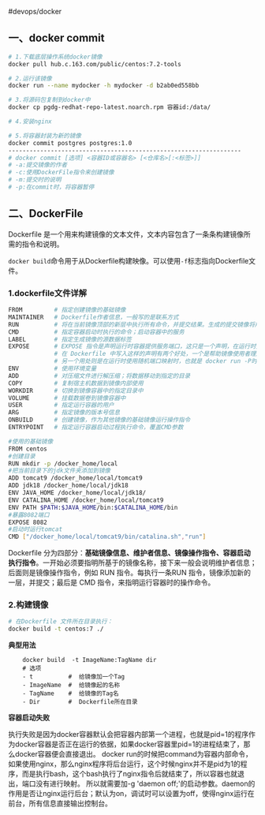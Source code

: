 #devops/docker

## 一、docker commit
```bash
# 1.下载底层操作系统docker镜像
docker pull hub.c.163.com/public/centos:7.2-tools

# 2.运行该镜像
docker run --name mydocker -h mydocker -d b2ab0ed558bb

# 3.将源码包复制到docker中
docker cp pgdg-redhat-repo-latest.noarch.rpm 容器id:/data/

# 4.安装nginx

# 5.将容器封装为新的镜像
docker commit postgres postgres:1.0
------------------------------------------------------------------
# docker commit [选项] <容器ID或容器名> [<仓库名>[:<标签>]]
# -a:提交镜像的作者
# -c:使用DockerFile指令来创建镜像
# -m:提交时的说明
# -p:在commit时，将容器暂停
```




## 二、DockerFile

Dockerfile 是一个用来构建镜像的文本文件，文本内容包含了一条条构建镜像所需的指令和说明。

`docker build`命令用于从Dockerfile构建映像。可以使用`-f`标志指向Dockerfile文件。

### 1.dockerfile文件详解

```bash
FROM         # 指定创建镜像的基础镜像
MAINTAINER   # Dockerfile作者信息，一般写的是联系方式
RUN          # 将在当前镜像顶部的新层中执行所有命令，并提交结果。生成的提交镜像将用于 Dockerfile 中的下一步
CMD          # 指定容器启动时执行的命令；启动容器中的服务
LABEL        # 指定生成镜像的源数据标签
EXPOSE       # EXPOSE 指令是声明运行时容器提供服务端口，这只是一个声明，在运行时并不会因为这个声明应用就会开启这个端口的服务。
             # 在 Dockerfile 中写入这样的声明有两个好处，一个是帮助镜像使用者理解这个镜像服务的守护端口，以方便配置映射；
             # 另一个用处则是在运行时使用随机端口映射时，也就是 docker run -P时，会自动随机映射 EXPOSE 的端口
ENV          # 使用环境变量
ADD          # 对压缩文件进行解压缩；将数据移动到指定的目录
COPY         # 复制宿主机数据到镜像内部使用
WORKDIR      # 切换到镜像容器中的指定目录中
VOLUME       # 挂载数据卷到镜像容器中
USER         # 指定运行容器的用户
ARG          # 指定镜像的版本号信息
ONBUILD      # 创建镜像，作为其他镜像的基础镜像运行操作指令
ENTRYPOINT   # 指定运行容器启动过程执行命令，覆盖CMD参数
```

```bash
#使用的基础镜像
FROM centos
#创建目录
RUN mkdir -p /docker_home/local
#把当前目录下的jdk文件夹添加到镜像
ADD tomcat9 /docker_home/local/tomcat9
ADD jdk18 /docker_home/local/jdk18
ENV JAVA_HOME /docker_home/local/jdk18/
ENV CATALINA_HOME /docker_home/local/tomcat9
ENV PATH $PATH:$JAVA_HOME/bin:$CATALINA_HOME/bin
#暴露8082端口
EXPOSE 8082
#启动时运行tomcat
CMD ["/docker_home/local/tomcat9/bin/catalina.sh","run"]
```

Dockerfile 分为四部分：**基础镜像信息、维护者信息、镜像操作指令、容器启动执行指令**。一开始必须要指明所基于的镜像名称，接下来一般会说明维护者信息；后面则是镜像操作指令，例如 RUN 指令。每执行一条RUN 指令，镜像添加新的一层，并提交；最后是 CMD 指令，来指明运行容器时的操作命令。

### 2.构建镜像

```bash
# 在Dockerfile 文件所在目录执行：
docker build -t centos:7 ./
```

**典型用法**
```docker
    docker build  -t ImageName:TagName dir
    # 选项 
    - t          #  给镜像加一个Tag
    - ImageName  #  给镜像起的名称
    - TagName    #  给镜像的Tag名
    - Dir        #  Dockerfile所在目录
```


**容器启动失败**

执行失败是因为docker容器默认会把容器内部第一个进程，也就是pid=1的程序作为docker容器是否正在运行的依据，如果docker容器里pid=1的进程结束了，那么docker容器便会直接退出。
docker run的时候把command为容器内部命令，如果使用nginx，那么nginx程序将后台运行，这个时候nginx并不是pid为1的程序，而是执行bash，这个bash执行了nginx指令后就结束了，所以容器也就退出，端口没有进行映射。
所以就需要加-g 'daemon off;'的启动参数。daemon的作用是否让nginx运行后台；默认为on，调试时可以设置为off，使得nginx运行在前台，所有信息直接输出控制台。
